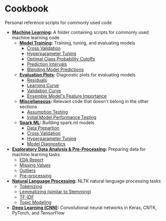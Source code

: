 # Cookbook
Personal reference scripts for commonly used code

- **[Machine Learning](https://github.com/JeffMacaluso/Cookbook/tree/master/MachineLearning):** A folder containing scripts for commonly used machine learning code
    - **[Model Training](https://github.com/JeffMacaluso/Cookbook/blob/master/MachineLearning/ModelTraining.py):** Training, tuning, and evaluating models
        - [Cross Validation](https://github.com/JeffMacaluso/Cookbook/blob/master/MachineLearning/ModelTraining.py#L25)
        - [Hyperparameter Tuning](https://github.com/JeffMacaluso/Cookbook/blob/master/MachineLearning/ModelTraining.py#L37)
        - [Optimal Class Probability Cutoffs](https://github.com/JeffMacaluso/Cookbook/blob/master/MachineLearning/ModelTraining.py#L97)
        - [Prediction Intervals](https://github.com/JeffMacaluso/Cookbook/blob/master/MachineLearning/ModelTraining.py#L175)
        - [Blending Model Predictions](https://github.com/JeffMacaluso/Cookbook/blob/master/MachineLearning/ModelTraining.py#L267)
    - **[Evaluation Plots](https://github.com/JeffMacaluso/Cookbook/blob/master/MachineLearning/EvaluationPlots.py):** Diagnostic plots for evaluating models
        - [Residuals](https://github.com/JeffMacaluso/Cookbook/blob/master/MachineLearning/EvaluationPlots.py#L28)
        - [Learning Curve](https://github.com/JeffMacaluso/Cookbook/blob/master/MachineLearning/EvaluationPlots.py#L61)
        - [Validation Curve](https://github.com/JeffMacaluso/Cookbook/blob/master/MachineLearning/EvaluationPlots.py#L89)  
        - [Ensemble Model's Feature Importance](https://github.com/JeffMacaluso/Cookbook/blob/master/MachineLearning/EvaluationPlots.py#L122)
    - **[Miscellaneous](https://github.com/JeffMacaluso/Cookbook/blob/master/MachineLearning/Miscellaneous.py):** Relevant code that doesn't belong in the other sections
        - [Assumption Testing](https://github.com/JeffMacaluso/Cookbook/blob/master/MachineLearning/Miscellaneous.py#L25)
        - [Initial Model Performance Testing](https://github.com/JeffMacaluso/Cookbook/blob/master/MachineLearning/Miscellaneous.py#L241)
    - **[Spark ML](https://github.com/JeffMacaluso/Cookbook/blob/master/MachineLearning/SparkML.py):** Building spark.ml models
        - [Data Prepartion](https://github.com/JeffMacaluso/Cookbook/blob/master/MachineLearning/SparkML.py#L9)
        - [Cross Validation](https://github.com/JeffMacaluso/Cookbook/blob/master/MachineLearning/SparkML.py#L60)
        - [Hyperparameter Tuning](https://github.com/JeffMacaluso/Cookbook/blob/master/MachineLearning/SparkML.py#L154)
        - [Model Diagnostics](https://github.com/JeffMacaluso/Cookbook/blob/master/MachineLearning/SparkML.py#L219)
- **[Exploratory Data Analysis & Pre-Processing](https://github.com/JeffMacaluso/Cookbook/blob/master/EDA%26Preprocessing.py):** Preparing data for machine learning tasks
    - [EDA Report](https://github.com/JeffMacaluso/Cookbook/blob/master/EDA%26Preprocessing.py#L26)
    - [Missing Values](https://github.com/JeffMacaluso/Cookbook/blob/master/EDA%26Preprocessing.py#L35)
    - [Outliers](https://github.com/JeffMacaluso/Cookbook/blob/master/EDA&Preprocessing.py#L155)
    - [Pre-processing](https://github.com/JeffMacaluso/Cookbook/blob/master/EDA&Preprocessing.py#L499)
- **[Natural Language Processing](https://github.com/JeffMacaluso/Cookbook/blob/master/NLP.py):** NLTK natural language processing tasks
    - [Tokenizing](https://github.com/JeffMacaluso/Cookbook/blob/master/NLP.py#L11)
    - [Lemmatizing (similar to Stemming)](https://github.com/JeffMacaluso/Cookbook/blob/master/NLP.py#L25)
    - [TF-IDF](https://github.com/JeffMacaluso/Cookbook/blob/master/NLP.py#L43)
    - [Topic Modeling](https://github.com/JeffMacaluso/Cookbook/blob/d3c00bfdb8daa9685babaf698292e450d72101f0/NLP.py#L60)
- **[Deep Learning (CNN)](https://nbviewer.jupyter.org/github/JeffMacaluso/Cookbook/blob/master/DeepLearning-CNN.ipynb):** Convolutional neural networks in Keras, CNTK, PyTorch, and TensorFlow
